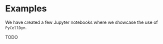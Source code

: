 # Examples

We have created a few Jupyter notebooks where we showcase the use of `PyCellDyn`. 

TODO